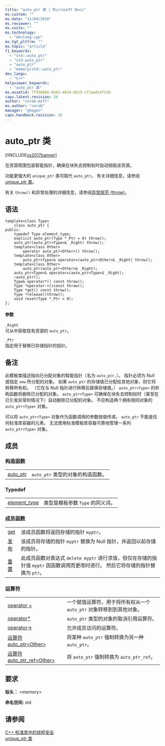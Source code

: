 ```yaml
---
title: "auto_ptr 类 | Microsoft Docs"
ms.custom: ""
ms.date: "11/04/2016"
ms.reviewer: ""
ms.suite: ""
ms.technology: 
  - "devlang-cpp"
ms.tgt_pltfrm: ""
ms.topic: "article"
f1_keywords: 
  - "std::auto_ptr"
  - "std.auto_ptr"
  - "auto_ptr"
  - "memory/std::auto_ptr"
dev_langs: 
  - "C++"
helpviewer_keywords: 
  - "auto_ptr 类"
ms.assetid: 7f9108b6-9eb3-4634-b615-cf7aa814f23b
caps.latest.revision: 26
author: "corob-msft"
ms.author: "corob"
manager: "ghogen"
caps.handback.revision: 26
---
```

# auto_ptr 类
[!INCLUDE[vs2017banner](../assembler/inline/includes/vs2017banner.md)]

在资源周围包装智能指针，确保在块失去控制权时自动销毁该资源。  
  
 功能更强大的 `unique_ptr` 类可取代 `auto_ptr`。  有关详细信息，请参阅 [unique\_ptr 类](../standard-library/unique-ptr-class.md)。  
  
 有关 `throw()` 和异常处理的详细信息，请参阅[异常规范 \(throw\)](../cpp/exception-specifications-throw-cpp.md)。  
  
## 语法  
  
```  
template<class Type>  
    class auto_ptr {  
public:  
    typedef Type element_type;  
    explicit auto_ptr(Type *_Ptr = 0) throw();  
    auto_ptr(auto_ptr<Type>& _Right) throw();  
    template<class Other>  
        operator auto_ptr<Other>() throw();  
    template<class Other>  
        auto_ptr<Type>& operator=(auto_ptr<Other>& _Right) throw();  
    template<class Other>  
        auto_ptr(auto_ptr<Other>& _Right);  
    auto_ptr<Type>& operator=(auto_ptr<Type>& _Right);  
    ~auto_ptr();  
    Type& operator*() const throw();  
    Type *operator->()const throw();  
    Type *get() const throw();  
    Type *release()throw();  
    void reset(Type *_Ptr = 0);  
};  
```  
  
#### 参数  
 `_Right`  
 可从中获取现有资源的 `auto_ptr`。  
  
 `_Ptr`  
 指定用于替换已存储指针的指针。  
  
## 备注  
 此模板类描述指向已分配对象的智能指针（名为 `auto_ptr,`）。  指针必须为 Null 或指定 `new` 所分配的对象。  如果 `auto_ptr` 的存储值已分配给其他对象，则它将转移所有权。  （它在与 Null 指针进行转移后替换存储值。） `auto_ptr<Type>` 的析构函数将删除已分配的对象。  `auto_ptr<Type>` 可确保在块失去控制权时（甚至在已引发异常的情况下）自动删除已分配的对象。  不应构造两个拥有相同对象的 `auto_ptr<Type>` 对象。  
  
 可以将 `auto_ptr<Type>` 对象作为函数调用的参数按值传递。  `auto_ptr` 不能是任何标准库容器的元素。  无法使用标准模板库容器可靠地管理一系列 `auto_ptr<Type>` 对象。  
  
## 成员  
  
### 构造函数  
  
|||  
|-|-|  
|[auto\_ptr](../Topic/auto_ptr::auto_ptr.md)|`auto_ptr` 类型的对象的构造函数。|  
  
### Typedef  
  
|||  
|-|-|  
|[element\_type](../Topic/auto_ptr::element_type.md)|类型是模板参数 `Type` 的同义词。|  
  
### 成员函数  
  
|||  
|-|-|  
|[get](../Topic/auto_ptr::get.md)|该成员函数将返回存储的指针 `myptr`。|  
|[发布](../Topic/auto_ptr::release.md)|该成员将存储的指针 `myptr` 替换为 Null 指针，并返回以前存储的指针。|  
|[重置](../Topic/auto_ptr::reset.md)|此成员函数对表达式 `delete myptr` 进行求值，但仅在存储的指针值 `myptr` 因函数调用而更改时进行。  然后它将存储的指针替换为 `ptr`。|  
  
### 运算符  
  
|||  
|-|-|  
|[operator \=](../Topic/auto_ptr::operator=.md)|一个赋值运算符，用于将所有权从一个 `auto_ptr` 对象转移到到其他对象。|  
|[operator\*](../Topic/auto_ptr::operator*.md)|`auto_ptr` 类型的对象的取消引用运算符。|  
|[operator\-\>](../Topic/auto_ptr::operator-%3E.md)|允许成员访问的运算符。|  
|[运算符 auto\_ptr\<Other\>](../Topic/auto_ptr::operator%20auto_ptr%3COther%3E.md)|将某种 `auto_ptr` 强制转换为另一种 `auto_ptr`。|  
|[运算符 auto\_ptr\_ref\<Other\>](../Topic/auto_ptr::operator%20auto_ptr_ref%3COther%3E.md)|将 `auto_ptr` 强制转换为 `auto_ptr_ref`。|  
  
## 要求  
 **标头：** \<memory\>  
  
 **命名空间:** std  
  
## 请参阅  
 [C\+\+ 标准库中的线程安全](../standard-library/thread-safety-in-the-cpp-standard-library.md)   
 [unique\_ptr 类](../standard-library/unique-ptr-class.md)
